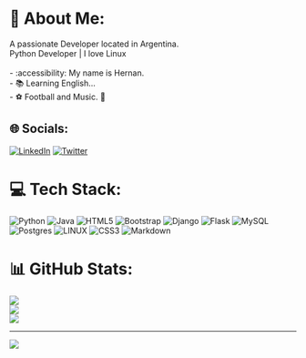 # 💫 About Me:
<p align="left">A passionate Developer located in Argentina.<br>Python Developer | I love Linux<br><br>- :accessibility: My name is Hernan.<br>- 📚 Learning English...<br>- ⚽ Football and Music. 🎵</p>

## 🌐 Socials:
[![LinkedIn](https://img.shields.io/badge/LinkedIn-%230077B5.svg?logo=linkedin&logoColor=white)](https://linkedin.com/in/hernan-rosero) [![Twitter](https://img.shields.io/badge/Twitter-%231DA1F2.svg?logo=Twitter&logoColor=white)](https://twitter.com/hernagusdev) 

# 💻 Tech Stack:
![Python](https://img.shields.io/badge/python-3670A0?style=for-the-badge&logo=python&logoColor=ffdd54) ![Java](https://img.shields.io/badge/java-%23ED8B00.svg?style=for-the-badge&logo=java&logoColor=white) ![HTML5](https://img.shields.io/badge/html5-%23E34F26.svg?style=for-the-badge&logo=html5&logoColor=white) ![Bootstrap](https://img.shields.io/badge/bootstrap-%23563D7C.svg?style=for-the-badge&logo=bootstrap&logoColor=white) ![Django](https://img.shields.io/badge/django-%23092E20.svg?style=for-the-badge&logo=django&logoColor=white) ![Flask](https://img.shields.io/badge/flask-%23000.svg?style=for-the-badge&logo=flask&logoColor=white) ![MySQL](https://img.shields.io/badge/mysql-%2300f.svg?style=for-the-badge&logo=mysql&logoColor=white) ![Postgres](https://img.shields.io/badge/postgres-%23316192.svg?style=for-the-badge&logo=postgresql&logoColor=white) ![LINUX](https://img.shields.io/badge/Linux-FCC624?style=for-the-badge&logo=linux&logoColor=black) ![CSS3](https://img.shields.io/badge/css3-%231572B6.svg?style=for-the-badge&logo=css3&logoColor=white) ![Markdown](https://img.shields.io/badge/markdown-%23000000.svg?style=for-the-badge&logo=markdown&logoColor=white)
# 📊 GitHub Stats:
![](https://github-readme-stats.vercel.app/api?username=agusrosero&theme=midnight-purple&hide_border=false&include_all_commits=true&count_private=true)<br/>
![](https://github-readme-streak-stats.herokuapp.com/?user=agusrosero&theme=midnight-purple&hide_border=false)<br/>
![](https://github-readme-stats.vercel.app/api/top-langs/?username=agusrosero&theme=midnight-purple&hide_border=false&include_all_commits=true&count_private=true&layout=compact)

---
[![](https://visitcount.itsvg.in/api?id=agusrosero&icon=2&color=11)](https://visitcount.itsvg.in)

<!-- Proudly created with GPRM ( https://gprm.itsvg.in ) -->
